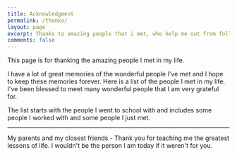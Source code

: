 ```yaml
---
title: Acknowledgment
permalink: /thanks/
layout: page
excerpt: Thanks to amazing people that i met, who help me out from follishness, connecting me with another good person, giving some advice when i'm at a bad things, pulling me from ordinary to be great.
comments: false
---
```


This page is for thanking the amazing people I met in my life.

I have a lot of great memories of the wonderful people I've met and I hope to keep these memories forever. Here is a list of the people I met in my life. I've been blessed to meet many wonderful people that I am very grateful for.

The list starts with the people I went to school with and includes some people I worked with and some people I just met.

<hr>
My parents and my closest friends - Thank you for teaching me the greatest lessons of life. I wouldn't be the person I am today if it weren't for you.
